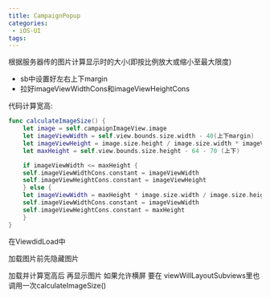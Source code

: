 ```yaml
---
title: CampaignPopup
categories:
 - iOS-UI
tags:
---
```


根据服务器传的图片计算显示时的大小(即按比例放大或缩小至最大限度)

+ sb中设置好左右上下margin
+ 拉好imageViewWidthCons和imageViewHeightCons

代码计算宽高:

```swift
func calculateImageSize() {
	let image = self.campaignImageView.image
	let imageViewWidth = self.view.bounds.size.width - 40(上下margin)
	let imageViewHeight = image.size.height / image.size.width * imageViewWidth
	let maxHeight = self.view.bounds.size.height - 64 - 70 (上下)

	if imageViewWidth <= maxHeight {
  	self.imageViewWidthCons.constant = imageViewWidth
  	self.imageViewHeightCons.constant = imageViewHeight
	} else {
  	let imageViewWidth = maxHeight * image.size.width / image.size.height
  	self.imageViewWidthCons.constant = imageViewWidth
  	self.imageViewHeightCons.constant = maxHeight
	}
}
```

在ViewdidLoad中

加载图片前先隐藏图片 

加载并计算宽高后 再显示图片 如果允许横屏 要在 viewWillLayoutSubviews里也调用一次calculateImageSize()


